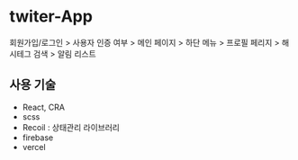 # twiter-App

회원가입/로그인 > 사용자 인증 여부 > 메인 페이지 > 하단 메뉴 > 프로필 페리지 > 해시테그 검색 > 알림 리스트

## 사용 기술

- React, CRA
- scss
- Recoil : 상태관리 라이브러리
- firebase
- vercel
